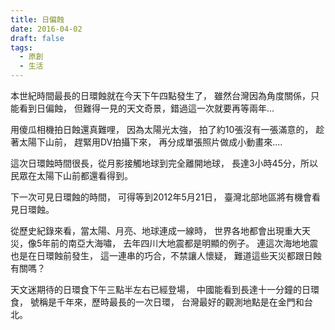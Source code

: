 ```yaml
---
title: 日偏蝕
date: 2016-04-02
draft: false
tags:
  - 原創
  - 生活
---
```

本世紀時間最長的日環蝕就在今天下午四點發生了，
雖然台灣因為角度關係，只能看到日偏蝕，
但難得一見的天文奇景，錯過這一次就要再等兩年...

用傻瓜相機拍日蝕還真難哩，
因為太陽光太強，
拍了約10張沒有一張滿意的，
趁著太陽下山前，
趕緊用DV拍攝下來，
再分成單張照片做成小動畫來....

這次日環蝕時間很長，從月影接觸地球到完全離開地球，
長達3小時45分，所以民眾在太陽下山前都還看得到。

下一次可見日環蝕的時間，
可得等到2012年5月21日，
臺灣北部地區將有機會看見日環蝕。

從歷史紀錄來看，當太陽、月亮、地球連成一線時，
世界各地都會出現重大天災，像5年前的南亞大海嘯，
去年四川大地震都是明顯的例子。
連這次海地地震也是在日環蝕前發生，
這一連串的巧合，不禁讓人懷疑，
難道這些天災都跟日蝕有關嗎？

天文迷期待的日環食下午三點半左右已經登場，
中國能看到長達十一分鐘的日環食，
號稱是千年來，歷時最長的一次日環，
台灣最好的觀測地點是在金門和台北。